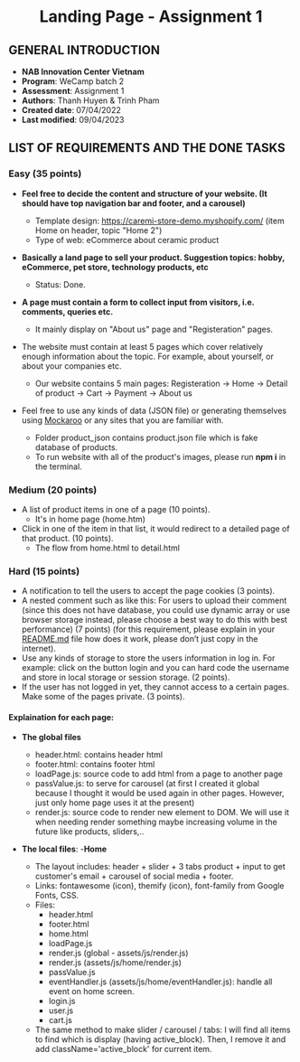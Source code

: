 <h1 align="center"><b>Landing Page - Assignment 1</b></h>

## GENERAL INTRODUCTION

- **NAB Innovation Center Vietnam**
- **Program**: WeCamp batch 2
- **Assessment**: Assignment 1
- **Authors**: Thanh Huyen & Trinh Pham
- **Created  date**: 07/04/2022
- **Last modified**: 09/04/2023


<!-- ABOUT THE PROJECT -->

## LIST OF REQUIREMENTS AND THE DONE TASKS
### Easy (35 points)
- **Feel free to decide the content and structure of your website. (It should have top navigation bar and footer, and a carousel)**
  - Template design: https://caremi-store-demo.myshopify.com/ (item Home on header, topic "Home 2") 
  - Type of web: eCommerce about ceramic product

- **Basically a land page to sell your product. Suggestion topics: hobby, eCommerce, pet store, technology products, etc**
  - Status: Done.
  
- **A page must contain a form to collect input from visitors, i.e. comments, queries etc.**
  - It mainly display on "About us" page and "Registeration" pages.
  
- The website must contain at least 5 pages which cover relatively enough information about the topic. For example, about yourself, or about your companies etc.
  - Our website contains 5 main pages: Registeration -> Home -> Detail of product -> Cart -> Payment -> About us
  
- Feel free to use any kinds of data (JSON file) or generating themselves using [Mockaroo](https://www.mockaroo.com/) or any sites that you are familiar with.  
  - Folder product_json contains product.json file which is fake database of products.
  - To run website with all of the product's images, please run **npm i** in the terminal.

### Medium (20 points)
- A list of product items in one of a page (10 points).
  - It's in home page (home.htm)
- Click in one of the item in that list, it would redirect to a detailed page of that product. (10 points).
  - The flow from home.html to detail.html

### Hard (15 points)
- A notification to tell the users to accept the page cookies (3 points).
- A nested comment such as like this: For users to upload their comment (since this does not have database, you could use dynamic array or use browser storage instead, please choose a best way to do this with best performance) (7 points) (for this requirement, please explain in your [README.md](http://README.md) file how does it work, please don’t just copy in the internet).
- Use any kinds of storage to store the users information in log in. For example: click on the button login and you can hard code the username and store in local storage or session storage. (2 points).
- If the user has not logged in yet, they cannot access to a certain pages. Make some of the pages private. (3 points).
  
   
#### Explaination for each page:
- **The global files**
  - header.html: contains header html
  - footer.html: contains footer html
  - loadPage.js: source code to add html from a page to another page
  - passValue.js: to serve for carousel (at first I created it global because I thought it would be used again in other pages. However, just only home page uses it at the present)
  - render.js: source code to render new element to DOM. We will use it when needing render something maybe increasing volume in the future like products, sliders,..
  
  
- **The local files**:
  -**Home**
  - The layout includes: header + slider + 3 tabs product + input to get customer's email + carousel of social media + footer.
  - Links: fontawesome (icon), themify (icon), font-family from Google Fonts, CSS.
  - Files: 
    - header.html
    - footer.html
    - home.html
    - loadPage.js
    - render.js (global - assets/js/render.js)
    - render.js (assets/js/home/render.js)
    - passValue.js
    - eventHandler.js (assets/js/home/eventHandler.js): handle all event on home screen.
    - login.js
    - user.js
    - cart.js
  - The same method to make slider / carousel / tabs: I will find all items to find which is display (having active_block). Then, I remove it and add className='active_block' for current item.
 
